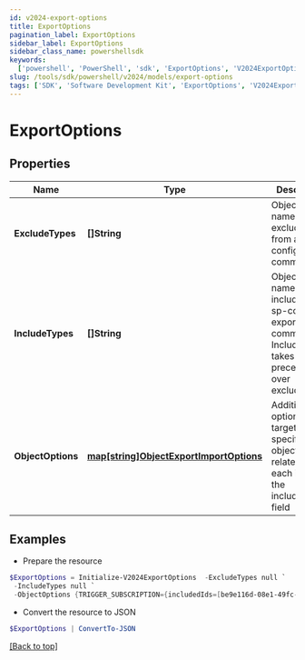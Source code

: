 ```yaml
---
id: v2024-export-options
title: ExportOptions
pagination_label: ExportOptions
sidebar_label: ExportOptions
sidebar_class_name: powershellsdk
keywords:
  ['powershell', 'PowerShell', 'sdk', 'ExportOptions', 'V2024ExportOptions']
slug: /tools/sdk/powershell/v2024/models/export-options
tags: ['SDK', 'Software Development Kit', 'ExportOptions', 'V2024ExportOptions']
---
```


# ExportOptions

## Properties

| Name | Type | Description | Notes |
| --- | --- | --- | --- |
| **ExcludeTypes** | **[]String** | Object type names to be excluded from an sp-config export command. | [optional] |
| **IncludeTypes** | **[]String** | Object type names to be included in an sp-config export command. IncludeTypes takes precedence over excludeTypes. | [optional] |
| **ObjectOptions** | [**map[string]ObjectExportImportOptions**](object-export-import-options) | Additional options targeting specific objects related to each item in the includeTypes field | [optional] |

## Examples

- Prepare the resource

```powershell
$ExportOptions = Initialize-V2024ExportOptions  -ExcludeTypes null `
 -IncludeTypes null `
 -ObjectOptions {TRIGGER_SUBSCRIPTION={includedIds=[be9e116d-08e1-49fc-ab7f-fa585e96c9e4], includedNames=[Test 2]}}
```

- Convert the resource to JSON

```powershell
$ExportOptions | ConvertTo-JSON
```

[[Back to top]](#)
